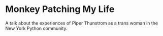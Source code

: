 # Monkey Patching My Life

A talk about the experiences of Piper Thunstrom as a trans woman in the
New York Python community.
